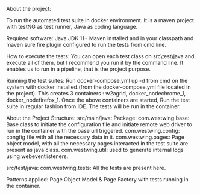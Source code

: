 About the project:

To run the automated test suite in docker environment.
It is a maven project with testNG as test runner, Java as coding language.

Required software: Java JDK 11+ Maven installed and in your classpath and maven sure fire plugin configured to run the tests from cmd line.


How to execute the tests: You can open each test class on src\test\java and execute all of them, but I recommend you run it by the command line. It enables us to run in a pipeline, that is the project purpose.


Running the test suites: Run docker-compose.yml up -d from cmd on the system with docker installed.(from the docker-compose.yml file located in the project).
This creates 3 containers : w2agrid, docker_nodechrome_1, docker_nodefirefox_1.
Once the above containers are started, Run the test suite in regular fashion from IDE. The tests will be run in the container.

About the Project Structure: src/main/java: Package: com.westwing.base: Base class to initiate the configuration file and initiate remote web driver to run in the container with the base url triggered. 
com.westwing.config: congfig file with all the necessary data in it.
com.westwing.pages: Page object model, with all the necessary pages interacted in the test suite are present as java class.
com.westwing.util: used to generate internal logs using webeventlisteners.

src/test/java: com.westwing.tests: All the tests are present here.

Patterns applied: Page Object Model & Page Factory with tests running in the container.

